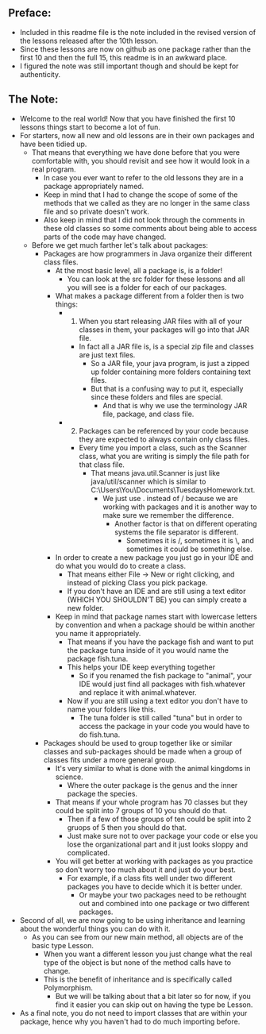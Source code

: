 ## Preface:

 * Included in this readme file is the note included in the revised version of the lessons released after the 10th lesson.
 * Since these lessons are now on github as one package rather than the first 10 and then the full 15, this readme is in an awkward place.
 * I figured the note was still important though and should be kept for authenticity.

## The Note:

 * Welcome to the real world!  Now that you have finished the first 10 lessons things start to become a lot of fun.
 * For starters, now all new and old lessons are in their own packages and have been tidied up.
	* That means that everything we have done before that you were comfortable with, you should revisit and see how it would look in a real program.
		* In case you ever want to refer to the old lessons they are in a package appropriately named.
		* Keep in mind that I had to change the scope of some of the methods that we called as they are no longer in the same class file and so private doesn't work.
		* Also keep in mind that I did not look through the comments in these old classes so some comments about being able to access parts of the code may have changed.
	* Before we get much farther let's talk about packages:
		* Packages are how programmers in Java organize their different class files.
			* At the most basic level, all a package is, is a folder!
				* You can look at the src folder for these lessons and all you will see is a folder for each of our packages.
			* What makes a package different from a folder then is two things:
				* 1.  When you start releasing JAR files with all of your classes in them, your packages will go into that JAR file.
					* In fact all a JAR file is, is a special zip file and classes are just text files.
						* So a JAR file, your java program, is just a zipped up folder containing more folders containing text files.
						* But that is a confusing way to put it, especially since these folders and files are special.
							* And that is why we use the terminology JAR file, package, and class file.
				* 2.  Packages can be referenced by your code because they are expected to always contain only class files.
					* Every time you import a class, such as the Scanner class, what you are writing is simply the file path for that class file.
						* That means java.util.Scanner is just like java/util/scanner which is similar to C:\Users\You\Documents\TuesdaysHomework.txt.
							* We just use . instead of / because we are working with packages and it is another way to make sure we remember the difference.
								* Another factor is that on different operating systems the file separator is different.
									* Sometimes it is /, sometimes it is \\, and sometimes it could be something else.
			* In order to create a new package you just go in your IDE and do what you would do to create a class.
				* That means either File -> New or right clicking, and instead of picking Class you pick package.
				* If you don't have an IDE and are still using a text editor (WHICH YOU SHOULDN'T BE) you can simply create a new folder.
			* Keep in mind that package names start with lowercase letters by convention and when a package should be within another you name it appropriately.
				* That means if you have the package fish and want to put the package tuna inside of it you would name the package fish.tuna.
				* This helps your IDE keep everything together
					* So if you renamed the fish package to "animal", your IDE would just find all packages with fish.whatever and replace it with animal.whatever.
				* Now if you are still using a text editor you don't have to name your folders like this.
					* The tuna folder is still called "tuna" but in order to access the package in your code you would have to do fish.tuna.
		* Packages should be used to group together like or similar classes and sub-packages should be made when a group of classes fits under a more general group.
			* It's very similar to what is done with the animal kingdoms in science.
				* Where the outer package is the genus and the inner package the species.
			* That means if your whole program has 70 classes but they could be split into 7 groups of 10 you should do that.
				* Then if a few of those groups of ten could be split into 2 gruops of 5 then you should do that.
				* Just make sure not to over package your code or else you lose the organizational part and it just looks sloppy and complicated.
			* You will get better at working with packages as you practice so don't worry too much about it and just do your best.
				* For example, if a class fits well under two different packages you have to decide which it is better under.
					* Or maybe your two packages need to be rethought out and combined into one package or two different packages.
 * Second of all, we are now going to be using inheritance and learning about the wonderful things you can do with it.
	* As you can see from our new main method, all objects are of the basic type Lesson.
		* When you want a different lesson you just change what the real type of the object is but none of the method calls have to change.
		* This is the benefit of inheritance and is specifically called Polymorphism.
			* But we will be talking about that a bit later so for now, if you find it easier you can skip out on having the type be Lesson.
 *	As a final note, you do not need to import classes that are within your package, hence why you haven't had to do much importing before.
